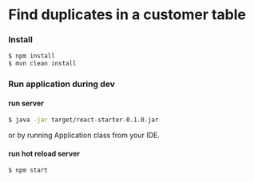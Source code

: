 # Find duplicates in a customer table

### Install

```sh
$ npm install
$ mvn clean install
```

### Run application during dev

#### run server
```sh
$ java -jar target/react-starter-0.1.0.jar
```

or by running Application class from your IDE.

#### run hot reload server
```sh
$ npm start
```